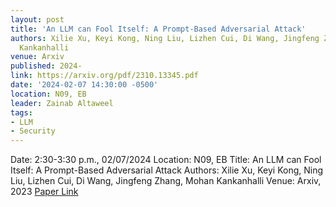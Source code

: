 ```yaml
---
layout: post
title: 'An LLM can Fool Itself: A Prompt-Based Adversarial Attack'
authors: Xilie Xu, Keyi Kong, Ning Liu, Lizhen Cui, Di Wang, Jingfeng Zhang, Mohan
  Kankanhalli
venue: Arxiv
published: 2024-
link: https://arxiv.org/pdf/2310.13345.pdf
date: '2024-02-07 14:30:00 -0500'
location: N09, EB
leader: Zainab Altaweel
tags:
- LLM
- Security
---
```

Date: 2:30-3:30 p.m., 02/07/2024
Location: N09, EB
Title: An LLM can Fool Itself: A Prompt-Based Adversarial Attack
Authors: Xilie Xu, Keyi Kong, Ning Liu, Lizhen Cui, Di Wang, Jingfeng Zhang, Mohan Kankanhalli
Venue: Arxiv, 2023
[Paper Link](https://arxiv.org/pdf/2310.13345.pdf)
